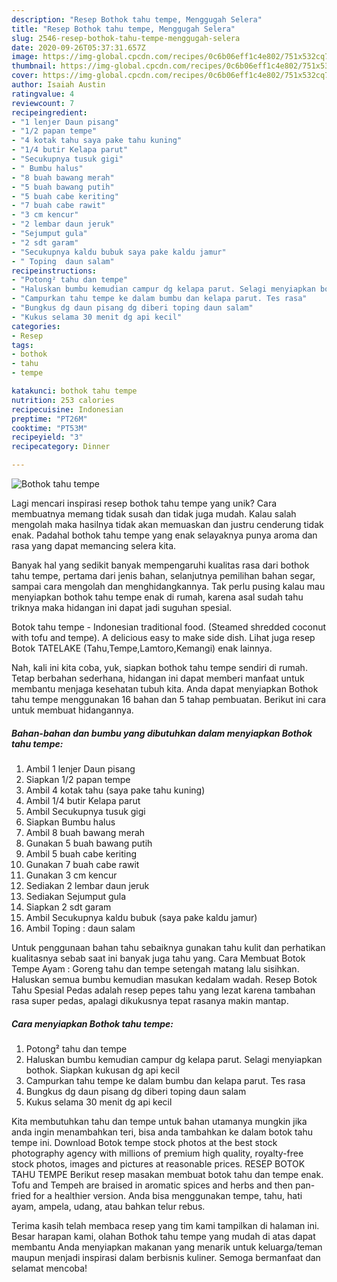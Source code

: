 ```yaml
---
description: "Resep Bothok tahu tempe, Menggugah Selera"
title: "Resep Bothok tahu tempe, Menggugah Selera"
slug: 2546-resep-bothok-tahu-tempe-menggugah-selera
date: 2020-09-26T05:37:31.657Z
image: https://img-global.cpcdn.com/recipes/0c6b06eff1c4e802/751x532cq70/bothok-tahu-tempe-foto-resep-utama.jpg
thumbnail: https://img-global.cpcdn.com/recipes/0c6b06eff1c4e802/751x532cq70/bothok-tahu-tempe-foto-resep-utama.jpg
cover: https://img-global.cpcdn.com/recipes/0c6b06eff1c4e802/751x532cq70/bothok-tahu-tempe-foto-resep-utama.jpg
author: Isaiah Austin
ratingvalue: 4
reviewcount: 7
recipeingredient:
- "1 lenjer Daun pisang"
- "1/2 papan tempe"
- "4 kotak tahu saya pake tahu kuning"
- "1/4 butir Kelapa parut"
- "Secukupnya tusuk gigi"
- " Bumbu halus"
- "8 buah bawang merah"
- "5 buah bawang putih"
- "5 buah cabe keriting"
- "7 buah cabe rawit"
- "3 cm kencur"
- "2 lembar daun jeruk"
- "Sejumput gula"
- "2 sdt garam"
- "Secukupnya kaldu bubuk saya pake kaldu jamur"
- " Toping  daun salam"
recipeinstructions:
- "Potong² tahu dan tempe"
- "Haluskan bumbu kemudian campur dg kelapa parut. Selagi menyiapkan bothok. Siapkan kukusan dg api kecil"
- "Campurkan tahu tempe ke dalam bumbu dan kelapa parut. Tes rasa"
- "Bungkus dg daun pisang dg diberi toping daun salam"
- "Kukus selama 30 menit dg api kecil"
categories:
- Resep
tags:
- bothok
- tahu
- tempe

katakunci: bothok tahu tempe 
nutrition: 253 calories
recipecuisine: Indonesian
preptime: "PT26M"
cooktime: "PT53M"
recipeyield: "3"
recipecategory: Dinner

---
```



![Bothok tahu tempe](https://img-global.cpcdn.com/recipes/0c6b06eff1c4e802/751x532cq70/bothok-tahu-tempe-foto-resep-utama.jpg)

Lagi mencari inspirasi resep bothok tahu tempe yang unik? Cara membuatnya memang tidak susah dan tidak juga mudah. Kalau salah mengolah maka hasilnya tidak akan memuaskan dan justru cenderung tidak enak. Padahal bothok tahu tempe yang enak selayaknya punya aroma dan rasa yang dapat memancing selera kita.

Banyak hal yang sedikit banyak mempengaruhi kualitas rasa dari bothok tahu tempe, pertama dari jenis bahan, selanjutnya pemilihan bahan segar, sampai cara mengolah dan menghidangkannya. Tak perlu pusing kalau mau menyiapkan bothok tahu tempe enak di rumah, karena asal sudah tahu triknya maka hidangan ini dapat jadi suguhan spesial.

Botok tahu tempe - Indonesian traditional food. (Steamed shredded coconut with tofu and tempe). A delicious easy to make side dish. Lihat juga resep Botok TATELAKE (Tahu,Tempe,Lamtoro,Kemangi) enak lainnya.


Nah, kali ini kita coba, yuk, siapkan bothok tahu tempe sendiri di rumah. Tetap berbahan sederhana, hidangan ini dapat memberi manfaat untuk membantu menjaga kesehatan tubuh kita. Anda dapat menyiapkan Bothok tahu tempe menggunakan 16 bahan dan 5 tahap pembuatan. Berikut ini cara untuk membuat hidangannya.

<!--inarticleads1-->

##### Bahan-bahan dan bumbu yang dibutuhkan dalam menyiapkan Bothok tahu tempe:

1. Ambil 1 lenjer Daun pisang
1. Siapkan 1/2 papan tempe
1. Ambil 4 kotak tahu (saya pake tahu kuning)
1. Ambil 1/4 butir Kelapa parut
1. Ambil Secukupnya tusuk gigi
1. Siapkan  Bumbu halus
1. Ambil 8 buah bawang merah
1. Gunakan 5 buah bawang putih
1. Ambil 5 buah cabe keriting
1. Gunakan 7 buah cabe rawit
1. Gunakan 3 cm kencur
1. Sediakan 2 lembar daun jeruk
1. Sediakan Sejumput gula
1. Siapkan 2 sdt garam
1. Ambil Secukupnya kaldu bubuk (saya pake kaldu jamur)
1. Ambil  Toping : daun salam


Untuk penggunaan bahan tahu sebaiknya gunakan tahu kulit dan perhatikan kualitasnya sebab saat ini banyak juga tahu yang. Cara Membuat Botok Tempe Ayam : Goreng tahu dan tempe setengah matang lalu sisihkan. Haluskan semua bumbu kemudian masukan kedalam wadah. Resep Botok Tahu Spesial Pedas adalah resep pepes tahu yang lezat karena tambahan rasa super pedas, apalagi dikukusnya tepat rasanya makin mantap. 

<!--inarticleads2-->

##### Cara menyiapkan Bothok tahu tempe:

1. Potong² tahu dan tempe
1. Haluskan bumbu kemudian campur dg kelapa parut. Selagi menyiapkan bothok. Siapkan kukusan dg api kecil
1. Campurkan tahu tempe ke dalam bumbu dan kelapa parut. Tes rasa
1. Bungkus dg daun pisang dg diberi toping daun salam
1. Kukus selama 30 menit dg api kecil


Kita membutuhkan tahu dan tempe untuk bahan utamanya mungkin jika anda ingin menambahkan teri, bisa anda tambahkan ke dalam botok tahu tempe ini. Download Botok tempe stock photos at the best stock photography agency with millions of premium high quality, royalty-free stock photos, images and pictures at reasonable prices. RESEP BOTOK TAHU TEMPE Berikut resep masakan membuat botok tahu dan tempe enak. Tofu and Tempeh are braised in aromatic spices and herbs and then pan-fried for a healthier version. Anda bisa menggunakan tempe, tahu, hati ayam, ampela, udang, atau bahkan telur rebus. 

Terima kasih telah membaca resep yang tim kami tampilkan di halaman ini. Besar harapan kami, olahan Bothok tahu tempe yang mudah di atas dapat membantu Anda menyiapkan makanan yang menarik untuk keluarga/teman maupun menjadi inspirasi dalam berbisnis kuliner. Semoga bermanfaat dan selamat mencoba!
